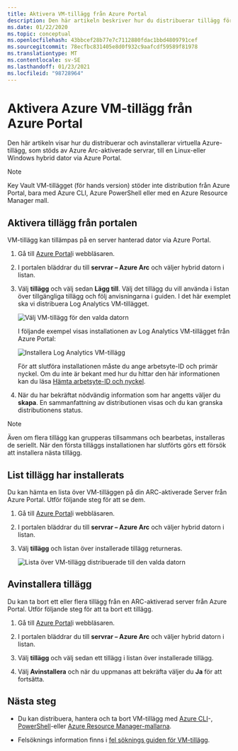 ```yaml
---
title: Aktivera VM-tillägg från Azure Portal
description: Den här artikeln beskriver hur du distribuerar tillägg för virtuella datorer till Azure Arc-aktiverade servrar som körs i hybrid moln miljöer från Azure Portal.
ms.date: 01/22/2020
ms.topic: conceptual
ms.openlocfilehash: 43bbcef28b77e7c7112880fdac1bbd4809791cef
ms.sourcegitcommit: 78ecfbc831405e8d0f932c9aafcdf59589f81978
ms.translationtype: MT
ms.contentlocale: sv-SE
ms.lasthandoff: 01/23/2021
ms.locfileid: "98728964"
---
```

# <a name="enable-azure-vm-extensions-from-the-azure-portal"></a>Aktivera Azure VM-tillägg från Azure Portal

Den här artikeln visar hur du distribuerar och avinstallerar virtuella Azure-tillägg, som stöds av Azure Arc-aktiverade servrar, till en Linux-eller Windows hybrid dator via Azure Portal.

> [!NOTE]
> Key Vault VM-tillägget (för hands version) stöder inte distribution från Azure Portal, bara med Azure CLI, Azure PowerShell eller med en Azure Resource Manager mall.

## <a name="enable-extensions-from-the-portal"></a>Aktivera tillägg från portalen

VM-tillägg kan tillämpas på en server hanterad dator via Azure Portal.

1. Gå till [Azure Portal](https://portal.azure.com)i webbläsaren.

2. I portalen bläddrar du till **servrar – Azure Arc** och väljer hybrid datorn i listan.

3. Välj **tillägg** och välj sedan **Lägg till**. Välj det tillägg du vill använda i listan över tillgängliga tillägg och följ anvisningarna i guiden. I det här exemplet ska vi distribuera Log Analytics VM-tillägget.

    ![Välj VM-tillägg för den valda datorn](./media/manage-vm-extensions/add-vm-extensions.png)

    I följande exempel visas installationen av Log Analytics VM-tillägget från Azure Portal:

    ![Installera Log Analytics VM-tillägg](./media/manage-vm-extensions/mma-extension-config.png)

    För att slutföra installationen måste du ange arbetsyte-ID och primär nyckel. Om du inte är bekant med hur du hittar den här informationen kan du läsa [Hämta arbetsyte-ID och nyckel](../../azure-monitor/platform/log-analytics-agent.md#workspace-id-and-key).

4. När du har bekräftat nödvändig information som har angetts väljer du **skapa**. En sammanfattning av distributionen visas och du kan granska distributionens status.

>[!NOTE]
>Även om flera tillägg kan grupperas tillsammans och bearbetas, installeras de seriellt. När den första tilläggs installationen har slutförts görs ett försök att installera nästa tillägg.

## <a name="list-extensions-installed"></a>List tillägg har installerats

Du kan hämta en lista över VM-tilläggen på din ARC-aktiverade Server från Azure Portal. Utför följande steg för att se dem.

1. Gå till [Azure Portal](https://portal.azure.com)i webbläsaren.

2. I portalen bläddrar du till **servrar – Azure Arc** och väljer hybrid datorn i listan.

3. Välj **tillägg** och listan över installerade tillägg returneras.

    ![Lista över VM-tillägg distribuerade till den valda datorn](./media/manage-vm-extensions/list-vm-extensions.png)

## <a name="uninstall-extension"></a>Avinstallera tillägg

Du kan ta bort ett eller flera tillägg från en ARC-aktiverad server från Azure Portal. Utför följande steg för att ta bort ett tillägg.

1. Gå till [Azure Portal](https://portal.azure.com)i webbläsaren.

2. I portalen bläddrar du till **servrar – Azure Arc** och väljer hybrid datorn i listan.

3. Välj **tillägg** och välj sedan ett tillägg i listan över installerade tillägg.

4. Välj **Avinstallera** och när du uppmanas att bekräfta väljer du **Ja** för att fortsätta.

## <a name="next-steps"></a>Nästa steg

- Du kan distribuera, hantera och ta bort VM-tillägg med [Azure CLI](manage-vm-extensions-cli.md)-, [PowerShell](manage-vm-extensions-powershell.md)-eller [Azure Resource Manager-mallarna](manage-vm-extensions-template.md).

- Felsöknings information finns i [fel söknings guiden för VM-tillägg](troubleshoot-vm-extensions.md).